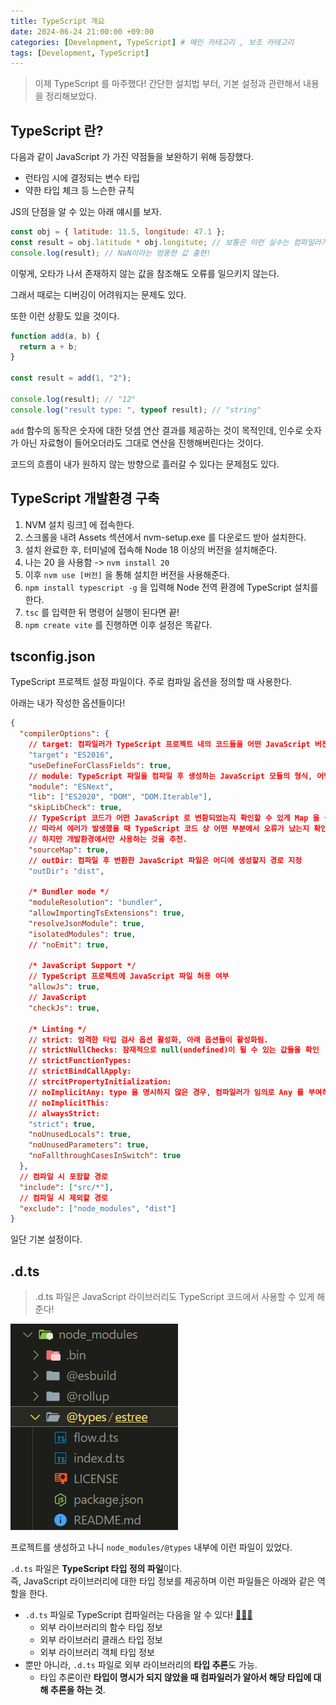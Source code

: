 ```yaml
---
title: TypeScript 개요
date: 2024-06-24 21:00:00 +09:00
categories: [Development, TypeScript] # 메인 카테고리 , 보조 카테고리
tags: [Development, TypeScript]
---
```


> 이제 TypeScript 를 마주했다!
> 간단한 설치법 부터, 기본 설정과 관련해서 내용을 정리해보았다.

## TypeScript 란?

다음과 같이 JavaScript 가 가진 약점들을 보완하기 위해 등장했다.

- 런타임 시에 결정되는 변수 타입
- 약한 타입 체크 등 느슨한 규칙

JS의 단점을 알 수 있는 아래 얘시를 보자.

```javascript
const obj = { latitude: 11.5, longitude: 47.1 };
const result = obj.latitude * obj.longitute; // 보통은 이런 실수는 컴파일러가 잡아줘야 되는데
console.log(result); // NaN이라는 엉뚱한 값 출현!
```

이렇게, 오타가 나서 존재하지 않는 값을 참조해도 오류를 일으키지 않는다.

그래서 때로는 디버깅이 어려워지는 문제도 있다.

또한 이런 상황도 있을 것이다.

```javascript
function add(a, b) {
  return a + b;
}

const result = add(1, "2");

console.log(result); // "12"
console.log("result type: ", typeof result); // "string"
```

`add` 함수의 동작은 숫자에 대한 덧셈 연산 결과를 제공하는 것이 목적인데,
인수로 숫자가 아닌 자료형이 들어오더라도 그대로 연산을 진행해버린다는 것이다.

코드의 흐름이 내가 원하지 않는 방향으로 흘러갈 수 있다는 문제점도 있다.

## TypeScript 개발환경 구축

1. NVM 설치 링크[1] 에 접속한다.
2. 스크롤을 내려 Assets 섹션에서 nvm-setup.exe 를 다운로드 받아 설치한다.
3. 설치 완료한 후, 터미널에 접속해 Node 18 이상의 버전을 설치해준다.
4. 나는 20 을 사용함 -> `nvm install 20`
5. 이후 `nvm use [버전]` 을 통해 설치한 버전을 사용해준다.
6. `npm install typescript -g` 을 입력해 Node 전역 환경에 TypeScript 설치를 한다.
7. `tsc` 를 입력한 뒤 명령어 실행이 된다면 끝!
8. `npm create vite` 를 진행하면 이후 설정은 똑같다.

## tsconfig.json

TypeScript 프로젝트 설정 파일이다.
주로 컴파일 옵션을 정의할 때 사용한다.

아래는 내가 작성한 옵션들이다!

```json
{
  "compilerOptions": {
    // target: 컴파일러가 TypeScript 프로젝트 내의 코드들을 어떤 JavaScript 버전으로 변환할지 설정
    "target": "ES2016",
    "useDefineForClassFields": true,
    // module: TypeScript 파일을 컴파일 후 생성하는 JavaScript 모듈의 형식, 어떤 것인지 정리하면 좋을 듯
    "module": "ESNext",
    "lib": ["ES2020", "DOM", "DOM.Iterable"],
    "skipLibCheck": true,
    // TypeScript 코드가 어떤 JavaScript 로 변환되었는지 확인할 수 있게 Map 을 생성하는 것!
    // 따라서 에러가 발생했을 때 TypeScript 코드 상 어떤 부분에서 오류가 났는지 확인 가능!
    // 하지만 개발환경에서만 사용하는 것을 추천.
    "sourceMap": true,
    // outDir: 컴파일 후 변환한 JavaScript 파일은 어디에 생성할지 경로 지정
    "outDir": "dist",

    /* Bundler mode */
    "moduleResolution": "bundler",
    "allowImportingTsExtensions": true,
    "resolveJsonModule": true,
    "isolatedModules": true,
    // "noEmit": true,

    /* JavaScript Support */
    // TypeScript 프로젝트에 JavaScript 파일 허용 여부
    "allowJs": true,
    // JavaScript
    "checkJs": true,

    /* Linting */
    // strict: 엄격한 타입 검사 옵션 활성화, 아래 옵션들이 활성화됨.
    // strictNullChecks: 잠재적으로 null(undefined)이 될 수 있는 값들을 확인
    // strictFunctionTypes:
    // strictBindCallApply:
    // strcitPropertyInitialization:
    // noImplicitAny: type 을 명시하지 않은 경우, 컴파일러가 임의로 Any 를 부여하는 것을 막음.
    // noImplicitThis:
    // alwaysStrict:
    "strict": true,
    "noUnusedLocals": true,
    "noUnusedParameters": true,
    "noFallthroughCasesInSwitch": true
  },
  // 컴파일 시 포함할 경로
  "include": ["src/*"],
  // 컴파일 시 제외할 경로
  "exclude": ["node_modules", "dist"]
}
```

일단 기본 설정이다.

## .d.ts

> .d.ts 파일은 JavaScript 라이브러리도 TypeScript 코드에서 사용할 수 있게 해준다!

![.d.ts 확장자 파일](../assets/img/posts/2024-06-24-2024-06-24-TypeSciprt-Intro-1.png)

프로젝트를 생성하고 나니 `node_modules/@types` 내부에 이런 파일이 있었다.

`.d.ts` 파일은 **TypeScript 타입 정의 파일**이다.  
즉, JavaScript 라이브러리에 대한 타입 정보를 제공하며 이런 파일들은 아래와 같은 역할을 한다.

- `.d.ts` 파일로 TypeScript 컴파일러는 다음을 알 수 있다! [**💪💪💪**](https://emojipedia.org/flexed-biceps/)
  - 외부 라이브러리의 함수 타입 정보
  - 외부 라이브러리 클래스 타입 정보
  - 외부 라이브러리 객체 타입 정보
- 뿐만 아니라, `.d.ts` 파일로 외부 라이브러리의 **타입 추론**도 가능.
  - 타입 추론이란 **타입이 명시가 되지 않았을 때 컴파일러가 알아서 해당 타입에 대해 추론을 하는 것**.

[1]: https://github.com/coreybutler/nvm-windows/releases
